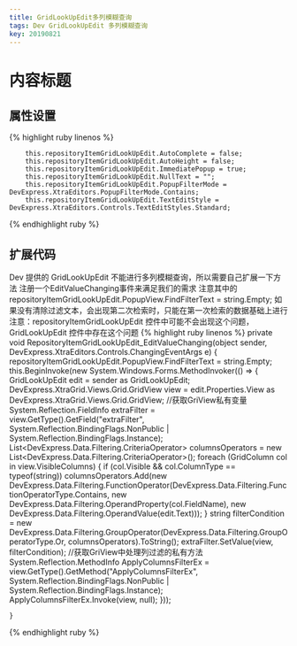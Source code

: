```yaml
---
title: GridLookUpEdit多列模糊查询
tags: Dev GridLookUpEdit 多列模糊查询  
key: 20190821
---
```


内容标题
===============


属性设置
-------
{% highlight ruby linenos %}

		this.repositoryItemGridLookUpEdit.AutoComplete = false;
		this.repositoryItemGridLookUpEdit.AutoHeight = false;
		this.repositoryItemGridLookUpEdit.ImmediatePopup = true;
		this.repositoryItemGridLookUpEdit.NullText = "";
		this.repositoryItemGridLookUpEdit.PopupFilterMode = DevExpress.XtraEditors.PopupFilterMode.Contains;
		this.repositoryItemGridLookUpEdit.TextEditStyle = DevExpress.XtraEditors.Controls.TextEditStyles.Standard;

{% endhighlight ruby %}

扩展代码
----------
Dev 提供的 GridLookUpEdit 不能进行多列模糊查询，所以需要自己扩展一下方法
注册一个EditValueChanging事件来满足我们的需求
注意其中的  repositoryItemGridLookUpEdit.PopupView.FindFilterText = string.Empty;
如果没有清除过滤文本，会出现第二次检索时，只能在第一次检索的数据基础上进行
注意：repositoryItemGridLookUpEdit 控件中可能不会出现这个问题，GridLookUpEdit 控件中存在这个问题
{% highlight ruby linenos %}
	 private void RepositoryItemGridLookUpEdit_EditValueChanging(object sender, DevExpress.XtraEditors.Controls.ChangingEventArgs e)
	{
		 repositoryItemGridLookUpEdit.PopupView.FindFilterText = string.Empty;
		this.BeginInvoke(new System.Windows.Forms.MethodInvoker(() =>
		{
			GridLookUpEdit edit = sender as GridLookUpEdit;
			DevExpress.XtraGrid.Views.Grid.GridView view = edit.Properties.View as DevExpress.XtraGrid.Views.Grid.GridView;
			//获取GriView私有变量
			System.Reflection.FieldInfo extraFilter = view.GetType().GetField("extraFilter", System.Reflection.BindingFlags.NonPublic | System.Reflection.BindingFlags.Instance);
			List<DevExpress.Data.Filtering.CriteriaOperator> columnsOperators = new List<DevExpress.Data.Filtering.CriteriaOperator>();
			foreach (GridColumn col in view.VisibleColumns)
			{
				if (col.Visible && col.ColumnType == typeof(string))
					columnsOperators.Add(new DevExpress.Data.Filtering.FunctionOperator(DevExpress.Data.Filtering.FunctionOperatorType.Contains,
				new DevExpress.Data.Filtering.OperandProperty(col.FieldName),
				new DevExpress.Data.Filtering.OperandValue(edit.Text)));
			}
			string filterCondition = new DevExpress.Data.Filtering.GroupOperator(DevExpress.Data.Filtering.GroupOperatorType.Or, columnsOperators).ToString();
			extraFilter.SetValue(view, filterCondition);
			//获取GriView中处理列过滤的私有方法
			System.Reflection.MethodInfo ApplyColumnsFilterEx = view.GetType().GetMethod("ApplyColumnsFilterEx", System.Reflection.BindingFlags.NonPublic | System.Reflection.BindingFlags.Instance);
			ApplyColumnsFilterEx.Invoke(view, null);
		}));

	}
{% endhighlight ruby %}